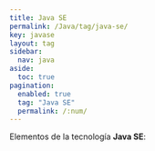 ```yaml
---
title: Java SE
permalink: /Java/tag/java-se/
key: javase
layout: tag 
sidebar:
  nav: java
aside:
  toc: true
pagination: 
  enabled: true
  tag: "Java SE"
  permalink: /:num/
---
```


Elementos de la tecnología <strong>Java SE</strong>:
